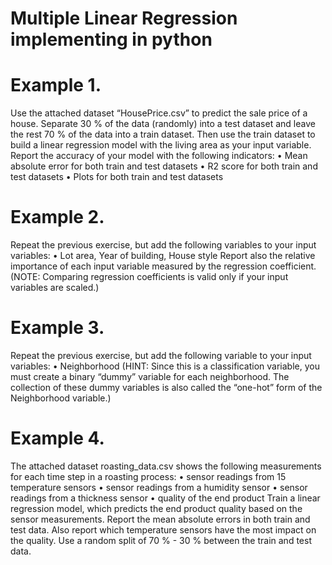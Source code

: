 # Multiple Linear Regression implementing in python

# Example 1.
Use the attached dataset “HousePrice.csv” to predict the sale price of a house. Separate 30 % of the data (randomly) into a test dataset and leave the rest 70 % of the data into a train dataset. Then use the train dataset to build a linear regression model with the living area as your input variable. Report the accuracy of your model with the following indicators:
•
Mean absolute error for both train and test datasets
•
R2 score for both train and test datasets
•
Plots for both train and test datasets
# Example 2.

Repeat the previous exercise, but add the following variables to your input variables:
•
Lot area, Year of building, House style
Report also the relative importance of each input variable measured by the regression coefficient.
(NOTE: Comparing regression coefficients is valid only if your input variables are scaled.)
# Example 3.

Repeat the previous exercise, but add the following variable to your input variables:
•
Neighborhood
(HINT: Since this is a classification variable, you must create a binary “dummy” variable for each neighborhood. The collection of these dummy variables is also called the “one-hot” form of the Neighborhood variable.)

# Example 4.
The attached dataset roasting_data.csv shows the following measurements for each time step in a roasting process:
•
sensor readings from 15 temperature sensors
•
sensor readings from a humidity sensor
•
sensor readings from a thickness sensor
•
quality of the end product
Train a linear regression model, which predicts the end product quality based on the sensor measurements. Report the mean absolute errors in both train and test data. Also report which temperature sensors have the most impact on the quality. Use a random split of 70 % - 30 % between the train and test data.
